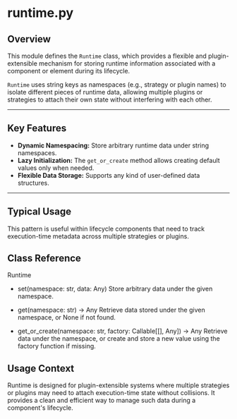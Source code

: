 # runtime.py

## Overview

This module defines the `Runtime` class, which provides a flexible and plugin-extensible mechanism for storing runtime information associated with a component or element during its lifecycle.

`Runtime` uses string keys as namespaces (e.g., strategy or plugin names) to isolate different pieces of runtime data, allowing multiple plugins or strategies to attach their own state without interfering with each other.

---

## Key Features

- **Dynamic Namespacing:** Store arbitrary runtime data under string namespaces.
- **Lazy Initialization:** The `get_or_create` method allows creating default values only when needed.
- **Flexible Data Storage:** Supports any kind of user-defined data structures.

---

## Typical Usage

This pattern is useful within lifecycle components that need to track execution-time metadata across multiple strategies or plugins.

## Class Reference

Runtime
- set(namespace: str, data: Any)
Store arbitrary data under the given namespace.

- get(namespace: str) -> Any
Retrieve data stored under the given namespace, or None if not found.

- get_or_create(namespace: str, factory: Callable[[], Any]) -> Any
Retrieve data under the namespace, or create and store a new value using the factory function if missing.

## Usage Context

Runtime is designed for plugin-extensible systems where multiple strategies or plugins may need to attach execution-time state without collisions. It provides a clean and efficient way to manage such data during a component's lifecycle.
